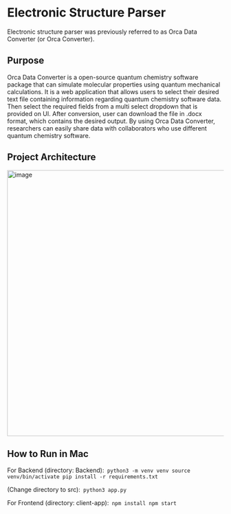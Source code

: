 # Electronic Structure Parser
Electronic structure parser was previously referred to as Orca Data Converter (or Orca Converter).

## Purpose
Orca Data Converter is a open-source quantum chemistry software package that can simulate molecular properties using quantum mechanical calculations. It is a web application that allows users to select their desired text file containing information regarding quantum chemistry software data. Then select the required fields from a multi select dropdown that is provided on UI. After conversion, user can download the file in .docx format, which contains the desired output. By using Orca Data  Converter, researchers can easily share data with collaborators who use different quantum chemistry software.


## Project Architecture
<img width="619" alt="image" src="https://user-images.githubusercontent.com/40460915/232928171-03d4110c-db6c-4db2-80ae-caab0955e2b8.png">

## How to Run in Mac
For Backend (directory: Backend):<code>
python3 -m venv venv 
source venv/bin/activate
pip install -r requirements.txt
</code>

(Change directory to src):<code>
python3 app.py
</code>

For Frontend (directory: client-app):<code>
npm install 
npm start 
</code>